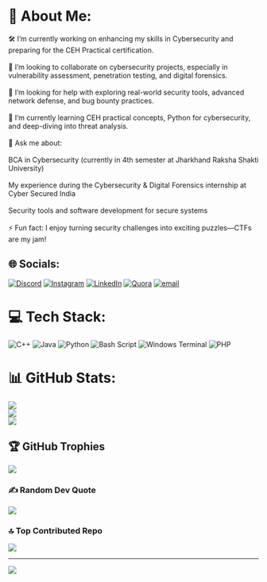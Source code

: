 # 💫 About Me:
🛠️ I’m currently working on enhancing my skills in Cybersecurity and preparing for the CEH Practical certification.<br><br>🤝 I’m looking to collaborate on cybersecurity projects, especially in vulnerability assessment, penetration testing, and digital forensics.<br><br>🧠 I’m looking for help with exploring real-world security tools, advanced network defense, and bug bounty practices.<br><br>🌱 I’m currently learning CEH practical concepts, Python for cybersecurity, and deep-diving into threat analysis.<br><br>💬 Ask me about:<br><br>BCA in Cybersecurity (currently in 4th semester at Jharkhand Raksha Shakti University)<br><br>My experience during the Cybersecurity & Digital Forensics internship at Cyber Secured India<br><br>Security tools and software development for secure systems<br><br>⚡ Fun fact: I enjoy turning security challenges into exciting puzzles—CTFs are my jam!


## 🌐 Socials:
[![Discord](https://img.shields.io/badge/Discord-%237289DA.svg?logo=discord&logoColor=white)](https://discord.gg/cipher_rp) [![Instagram](https://img.shields.io/badge/Instagram-%23E4405F.svg?logo=Instagram&logoColor=white)](https://instagram.com/_pradeep_rp) [![LinkedIn](https://img.shields.io/badge/LinkedIn-%230077B5.svg?logo=linkedin&logoColor=white)](www.linkedin.com/in/pradeep-kumar-pk01) [![Quora](https://img.shields.io/badge/Quora-%23B92B27.svg?logo=Quora&logoColor=white)](https://quora.com/profile/pradeep_kumar) [![email](https://img.shields.io/badge/Email-D14836?logo=gmail&logoColor=white)](mailto:kumarpkk4562@gmail.com) 

# 💻 Tech Stack:
![C++](https://img.shields.io/badge/c++-%2300599C.svg?style=flat&logo=c%2B%2B&logoColor=white) ![Java](https://img.shields.io/badge/java-%23ED8B00.svg?style=flat&logo=openjdk&logoColor=white) ![Python](https://img.shields.io/badge/python-3670A0?style=flat&logo=python&logoColor=ffdd54) ![Bash Script](https://img.shields.io/badge/bash_script-%23121011.svg?style=flat&logo=gnu-bash&logoColor=white) ![Windows Terminal](https://img.shields.io/badge/Windows%20Terminal-%234D4D4D.svg?style=flat&logo=windows-terminal&logoColor=white) ![PHP](https://img.shields.io/badge/php-%23777BB4.svg?style=flat&logo=php&logoColor=white)
# 📊 GitHub Stats:
![](https://github-readme-stats.vercel.app/api?username=cipher-rp&theme=dark&hide_border=false&include_all_commits=false&count_private=false)<br/>
![](https://nirzak-streak-stats.vercel.app/?user=cipher-rp&theme=dark&hide_border=false)<br/>
![](https://github-readme-stats.vercel.app/api/top-langs/?username=cipher-rp&theme=dark&hide_border=false&include_all_commits=false&count_private=false&layout=compact)

## 🏆 GitHub Trophies
![](https://github-profile-trophy.vercel.app/?username=cipher-rp&theme=default&no-frame=false&no-bg=true&margin-w=4)

### ✍️ Random Dev Quote
![](https://quotes-github-readme.vercel.app/api?type=horizontal&theme=radical)

### 🔝 Top Contributed Repo
![](https://github-contributor-stats.vercel.app/api?username=cipher-rp&limit=5&theme=dark&combine_all_yearly_contributions=true)

---
[![](https://visitcount.itsvg.in/api?id=cipher-rp&icon=0&color=0)](https://visitcount.itsvg.in)

<!-- Proudly created with GPRM ( https://gprm.itsvg.in ) -->
